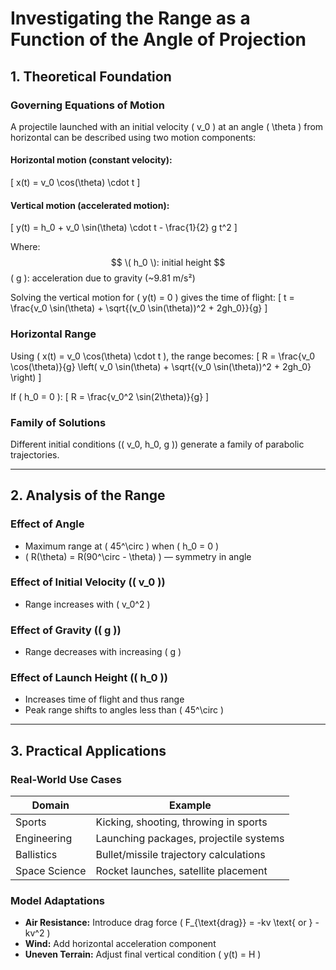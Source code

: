 # Investigating the Range as a Function of the Angle of Projection

## 1. Theoretical Foundation

### Governing Equations of Motion

A projectile launched with an initial velocity \( v_0 \) at an angle \( \theta \) from horizontal can be described using two motion components:

#### Horizontal motion (constant velocity):
\[
  x(t) = v_0 \cos(\theta) \cdot t
\]

#### Vertical motion (accelerated motion):
\[
  y(t) = h_0 + v_0 \sin(\theta) \cdot t - \frac{1}{2} g t^2
\]

Where:
 $$ \( h_0 \): initial height
 $$ \( g \): acceleration due to gravity (~9.81 m/s²)

Solving the vertical motion for \( y(t) = 0 \) gives the time of flight:
\[
  t = \frac{v_0 \sin(\theta) + \sqrt{(v_0 \sin(\theta))^2 + 2gh_0}}{g}
\]

### Horizontal Range
Using \( x(t) = v_0 \cos(\theta) \cdot t \), the range becomes:
\[
  R = \frac{v_0 \cos(\theta)}{g} \left( v_0 \sin(\theta) + \sqrt{(v_0 \sin(\theta))^2 + 2gh_0} \right)
\]

If \( h_0 = 0 \):
\[
  R = \frac{v_0^2 \sin(2\theta)}{g}
\]

### Family of Solutions
Different initial conditions (\( v_0, h_0, g \)) generate a family of parabolic trajectories.

---

## 2. Analysis of the Range

### Effect of Angle
- Maximum range at \( 45^\circ \) when \( h_0 = 0 \)
- \( R(\theta) = R(90^\circ - \theta) \) — symmetry in angle

### Effect of Initial Velocity (\( v_0 \))
- Range increases with \( v_0^2 \)

### Effect of Gravity (\( g \))
- Range decreases with increasing \( g \)

### Effect of Launch Height (\( h_0 \))
- Increases time of flight and thus range
- Peak range shifts to angles less than \( 45^\circ \)

---

## 3. Practical Applications

### Real-World Use Cases
| Domain         | Example                                                  |
|----------------|----------------------------------------------------------|
| Sports          | Kicking, shooting, throwing in sports                  |
| Engineering     | Launching packages, projectile systems                 |
| Ballistics      | Bullet/missile trajectory calculations                 |
| Space Science   | Rocket launches, satellite placement                   |

### Model Adaptations
- **Air Resistance:** Introduce drag force \( F_{\text{drag}} = -kv \text{ or } -kv^2 \)
- **Wind:** Add horizontal acceleration component
- **Uneven Terrain:** Adjust final vertical condition \( y(t) = H \)

